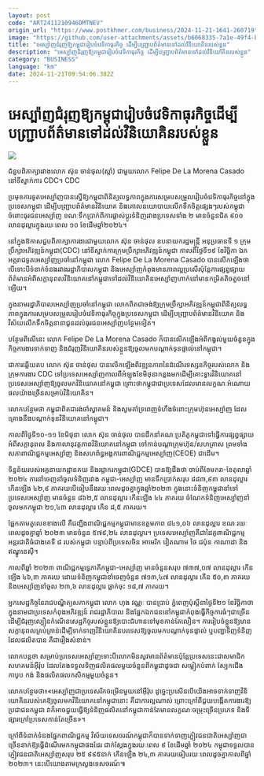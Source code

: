 ```yaml
---
layout: post
code: "ART2411210946DMTNEV"
origin_url: "https://www.postkhmer.com/business/2024-11-21-1641-260719"
image: "https://github.com/user-attachments/assets/b6068335-7a1e-49f4-b70f-1449872e701f"
title: "អេស្ប៉ាញ​ជំរុញ​ឱ្យ​កម្ពុជា​រៀបចំ​វេទិកា​ធុរកិច្ច​ ដើម្បី​បញ្ជ្រាប​ព័ត៌មាន​ទៅ​ដល់​វិនិយោគិន​របស់​ខ្លួន​"
description: "​​អេស្ប៉ាញ​ជំរុញ​ឱ្យ​កម្ពុជា​រៀបចំ​វេទិកា​ធុរកិច្ច​ ដើម្បី​បញ្ជ្រាប​ព័ត៌មាន​ទៅ​ដល់​វិនិយោគិន​របស់​ខ្លួន​​"
category: "BUSINESS"
language: "km"
date: 2024-11-21T09:54:06.382Z
---
```


# អេស្ប៉ាញ​ជំរុញ​ឱ្យ​កម្ពុជា​រៀបចំ​វេទិកា​ធុរកិច្ច​ ដើម្បី​បញ្ជ្រាប​ព័ត៌មាន​ទៅ​ដល់​វិនិយោគិន​របស់​ខ្លួន​

![](https://github.com/user-attachments/assets/22db0def-071c-47ae-9510-656b37bc51d7)

ជំនួបពិភាក្សា​រវាង​លោក ស៊ុន ចាន់ថុល(ស្តាំ) ជា​មួយ​លោក Felipe De La Morena Casado នៅទីស្នាក់ការ​ CDC។ CDC

ប្រមុខ​ការទូត​អេស្ប៉ាញ​បាន​ស្នើ​ឱ្យ​កម្ពុជា​ពិនិត្យ​លទ្ធភាព​ក្នុង​ការ​សម្រប​សម្រួល​រៀបចំ​វេទិកា​ធុរកិច្ច​នៅ​ក្នុង​ប្រទេស​កម្ពុជា ដើម្បី​បញ្ជ្រាប​ព័ត៌មាន​វិនិយោគ និង​គោល​នយោបាយ​លើក​ទឹកចិត្ត​ផ្សេងៗ​របស់​កម្ពុជា​ចំពោះ​ធុរជន​អេស្ប៉ាញ ខណៈ​ទឹក​ប្រាក់​ពី​ការ​ផ្លាស់​ប្តូរ​ទំនិញ​រវាង​ប្រទេស​ទាំង ២ មាន​ចំនួន​ជិត ៩០០ លាន​ដុល្លារ​ក្នុង​រយៈ​ពេល ១០ ខែ​ដើម​ឆ្នាំ​២០២៤។

នៅ​ក្នុង​ឱកាស​ជួប​ពិភាក្សា​ការងារ​ជាមួយ​លោក ស៊ុន ចាន់ថុល ឧប​នាយក​រដ្ឋមន្ត្រី អនុ​ប្រធានទី ១ ក្រុម​ប្រឹក្សា​អភិវឌ្ឍន៍​កម្ពុជា​(CDC) នៅ​ទីស្នាក់ការ​ក្រុមប្រឹក្សា​អភិវឌ្ឍន៍​កម្ពុជា កាល​ពី​ថ្ងៃ​ទី​១៩ ខែវិច្ឆិកា ឯក​អគ្គ​រាជទូត​អេស្ប៉ាញ​ប្រចាំ​នៅ​កម្ពុជា លោក Felipe De La Morena Casado បាន​លើក​ឡើង​ថា បើ​ទោះបី​ទំនាក់​ទំនង​រវាង​រដ្ឋាភិបាល​កម្ពុជា និង​អេស្ប៉ាញ​កំពុង​មាន​ភាព​ល្អ​ប្រសើរ​ ប៉ុន្តែ​ការ​ផ្សព្វ​ផ្សាយ​ព័ត៌មាន​អំពី​សក្តានុពល​វិនិយោគ​នៅ​កម្ពុជា​ទៅ​ដល់​វិនិយោគិន​អេស្ប៉ាញ​ហាក់​នៅ​មាន​កម្រិត​តិច​តួច​នៅ​ឡើយ។​

ក្នុង​នាម​រដ្ឋាភិបាល​អេស្ប៉ាញ​ប្រចាំ​នៅ​កម្ពុជា លោក​ពិត​ជា​ចង់​ឱ្យ​ក្រុម​ប្រឹក្សា​អភិវឌ្ឍន៍​កម្ពុជា​ពិនិត្យលទ្ធភាព​ក្នុង​ការ​សម្របសម្រួល​រៀបចំ​វេទិកា​ធុរកិច្ច​ក្នុង​ប្រទេស​កម្ពុជា ដើម្បី​បញ្ជ្រាប​ព័ត៌មាន​វិនិយោគ និង​វិស័យ​លើក​ទឹកចិត្ត​នានា​ជូន​ដល់​ធុរជន​អេស្ប៉ាញបន្ថែម​ទៀត។

បន្ថែម​ពី​លើ​នេះ លោក Felipe De La Morena Casado ក៏​បាន​លើក​ឡើង​អំពី​កង្វល់​មួយ​ចំនួន​ក្នុង​កិច្ចការងារ​ទាក់​ទាញ និង​ជំរុញ​វិនិយោគិន​របស់​ខ្លួន​ឱ្យ​ចូល​មក​បណ្តាក់​ទុនផ្ទាល់​នៅ​កម្ពុជា។

ជា​ការ​ឆ្លើយតប លោក ស៊ុន ចាន់ថុល បាន​លើក​ឡើង​ពី​វឌ្ឍនភាពនៃ​ដំណើរ​ទស្សនកិច្ច​របស់​លោក និង​ក្រុមការងារ​ CDC ទៅ​ប្រទេស​អេស្ប៉ាញ​កាល​ពី​អំឡុង​ខែ​មិថុនា​កន្លង​មក​ ដើម្បី​គោះ​ទ្វារ​វិនិយោគនៅ​ប្រទេស​អេស្ប៉ាញ​ឱ្យ​ចូល​មក​វិនិយោគ​នៅ​កម្ពុជា ព្រោះ​ថា​កម្ពុជា​ជា​ប្រទេស​ដែល​មាន​លក្ខណៈ​អំណោយ​ផល​យ៉ាង​ច្រើន​សម្រាប់​វិនិយោគិន។

លោក​បន្ថែម​ថា កម្ពុជា​ពិត​ជា​រង់​ចាំ​ស្វាគមន៍​ និង​សូម​គាំទ្រ​ពេញ​ទំហឹង​ចំពោះ​ក្រុមហ៊ុន​អេស្ប៉ាញ ដែល​គ្រោង​នឹង​បណ្ដាក់ទុន​វិនិយោគ​នៅ​កម្ពុជា។

កាល​ពី​ថ្ងៃ​ទី​១០-១១ ខែ​មិថុនា លោក ស៊ុន ចាន់ថុល បាន​ដឹក​នាំ​គណៈ​ប្រតិភូ​កម្ពុជា​ទៅ​ធ្វើ​ការ​ផ្សព្វផ្សាយ​អំពី​សក្តានុពល និង​កាលានុវត្តភាព​វិនិយោគ​នៅ​កម្ពុជា ទៅ​កាន់​បណ្តា​ក្រុមហ៊ុន/​សហគ្រាស ព្រម​ទាំង​សភា​ពាណិជ្ជកម្ម​អេស្ប៉ាញ និង​សហព័ន្ធ​អង្គការ​ពាណិជ្ជកម្ម​អេស្ប៉ាញ​(CEOE) ជាដើម​។

ទិន្នន័យ​របស់​អគ្គ​នាយកដ្ឋាន​គយ និង​រដ្ឋាករកម្ពុជា(GDCE) បាន​ឱ្យ​ដឹង​ថា ចាប់​ពី​ខែ​មករា​-​ខែតុលា​ ឆ្នាំ​ ២០២៤ ការ​នាំ​ចេញ​នាំចូល​ទំនិញ​រវាង​ កម្ពុជា-​អេស្ប៉ាញ​ មាន​ទឹក​ប្រាក់​សរុប ៨៨៣,៩៣ លាន​ដុល្លារ កើន​ឡើង ៤២,៩ ភាគរយ​បើ​ធៀប​នឹង​រយៈ​ពេល​ដូចគ្នា​ក្នុង​ឆ្នាំ​២០២៣ ក្នុង​នោះ​ទំនិញ​កម្ពុជា​នាំ​ទៅប្រទេស​អេស្ប៉ាញ មាន​ចំនួន ៨៦២,៥​ លាន​ដុល្លារ កើន​ឡើង ៤៤ ភាគរយ ចំណែក​ទំនិញ​អេស្ប៉ាញ​នាំចូល​មក​កម្ពុជា ២១,៤៣ លាន​ដុល្លារ កើន​ ៨,៥​ ភាគរយ។

ផ្អែក​តាម​តួលេខ​ខាងលើ គឺ​ជញ្ជីង​ពាណិជ្ជកម្ម​កម្ពុជា​មាន​ឧត្តមភាព ៨៤១,០៦ ​លាន​ដុល្លារ ខណៈ​រយៈពេល​ដូចគ្នា​ឆ្នាំ ២០២៣ មាន​ចំនួន ៥៧៩,២៤​ លាន​ដុល្លារ។​ ប្រទេស​អេស្ប៉ាញ ​គឺជា​ដៃគូ​ពាណិជ្ជកម្ម​អន្តរជាតិ​ធំ​ជាង​គេ​ទី ៨ របស់​កម្ពុជា បន្ទាប់​ពី​ប្រទេស​ចិន អាមេរិក វៀតណាម ​ថៃ ជប៉ុន កាណាដា និង​ឥណ្ឌូនេស៊ី។

កាល​ពី​ឆ្នាំ ២០២៣ ពាណិជ្ជកម្ម​ទ្វេភាគី​កម្ពុជា-​អេស្ប៉ាញ មាន​ចំនួន​សរុប​ ៧៣៧,០៧ លាន​ដុល្លារ កើន​ឡើង ៤៦,៣ ភាគរយ ដោយ​ទំនិញ​កម្ពុជា​នាំ​ចេញ​ចំនួន ៧១៣,៤៧ លាន​ដុល្លារ កើន​ ៥០,៣ ភាគរយ និង​អេស្ប៉ាញ​នាំចូល ២៣,៦ លាន​ដុល្លារ ធ្លាក់ចុះ ១៨,៧ ភាគរយ។

អ្នក​សេដ្ឋកិច្ច​នៃ​រាជបណ្ឌិត្យ​សភា​កម្ពុជា លោក ហុង វណ្ណៈ បាន​ប្រាប់ ភ្នំពេញប៉ុស្តិ៍​នា​ថ្ងៃ​ទី​២១ ខែ​វិច្ឆិកា​ថា ក្នុង​នាម​ជា​ប្រទេស​កំពុង​អភិវឌ្ឍន៍ រាជរដ្ឋាភិបាល និង​ផ្នែក​ឯកជន​នៅ​កម្ពុជា​ កំពុង​ធ្វើ​កិច្ច​ការធំៗ​​ជាច្រើន​ដើម្បី​ជំរុញ​ល្បឿន​កំណើន​សេដ្ឋកិច្ច​របស់​ខ្លួន​ឱ្យ​បោះជំហាន​ទៅមុខកាន់​តែ​លឿន។ ការ​រៀបចំ​ខ្លួន​ឱ្យ​មាន​សក្តានុពល​គ្រប់​គ្រាន់​ដើម្បី​ទាក់​ទាញ​វិនិយោគិន​បរទេសឱ្យ​ចូល​មក​បណ្តាក់​ទុន​ផ្ទាល់ ឬ​បញ្ជា​ទិញ​ទំនិញ​ដែល​ផលិត​បាន ​គឺជា​រឿង​សំខាន់​។

លោក​បន្ត​ថា សម្រាប់​ប្រទេស​អេស្ប៉ាញ​ទោះបី​លោក​មិន​សូវ​មាន​ព័ត៌មាន​ ប៉ុន្តែ​ប្រទេសនេះ​ជា​សមាជិក​សហគមន៍​អ៊ឺរ៉ុប​ ដែល​តែង​ទទួល​ទិញ​ផលិត​ផលមួយ​ចំនួនពី​កម្ពុជា​​ដូចជា សម្លៀកបំពាក់ ស្បែកជើង កាបូប កង់ និង​ផលិត​ផល​កសិកម្ម​មួយ​ចំនួន។

លោក​បន្ថែម​ថា៖​«​អេស្ប៉ាញ​ជា​ប្រទេស​រីក​ចម្រើន​មួយ​នៅ​អ៊ឺរ៉ុប ដូច្នេះ​ប្រសើន​បើ​យើង​អាច​ទាក់​ទាញ​វិនិយោគិន​របស់​គេ​ឱ្យ​ចូល​មក​វិនិយោគ​នៅ​កម្ពុជា​នោះ គឺ​ជា​ការ​ល្អ​ណាស់ ព្រោះ​ក្រៅ​ពី​ជួយ​បង្កើត​ការងារ​ឱ្យ​ប្រជាជន​កម្ពុជា វា​ក៏​អាច​ជួយ​ធ្វើ​ឱ្យ​ទំនិញ​ផលិត​នៅ​កម្ពុជា​កាន់​តែ​មាន​លក្ខណៈ​ចម្រុះ​ច្រើន​ប្រភេទ និង​ទីផ្សារ​ក្រៅ​ប្រទេស​កាន់​តែ​ច្រើន»។

ក្រៅ​ពី​ទំនាក់​ទំនង​ផ្នែក​ពាណិជ្ជកម្ម វិស័យ​ទេសចរណ៍​កម្ពុជា​ក៏​បាន​ទាក់​ទាញ​​ភ្ញៀវ​ជនជាតិ​​អេស្ប៉ាញ​ជា​ច្រើន​នាក់​ឱ្យ​ធ្វើ​ដំណើរ​មក​កម្ពុជា​ផង​ដែរ ជាក់​ស្តែង​ក្នុង​រយៈពេល ៩ ខែ​ដើម​ឆ្នាំ​ ២០២៤ កម្ពុជា​ទទួល​បាន​ភ្ញៀវ​ជនជាតិ​អេស្ប៉ាញ​សរុប ២៥ ៩៩៥ ​នាក់ កើន​ឡើង ២៤,៣​ ភាគរយ​ធៀប​រយៈ​ពេល​ដូចគ្នា​កាល​ពី​ឆ្នាំ ២០២៣។ នេះ​បើ​យោង​តាម​ក្រសួង​ទេសចរណ៍៕